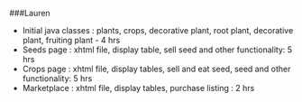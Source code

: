 ###Lauren 
- Initial java classes : plants, crops, decorative plant, root plant, decorative plant, fruiting plant - 4 hrs
- Seeds page : xhtml file, display table, sell seed and other functionality: 5 hrs 
- Crops page : xhtml file, display tables, sell and eat seed, seed and other functionality: 5 hrs 
- Marketplace : xhtml file, display tables, purchase listing : 2 hrs 
